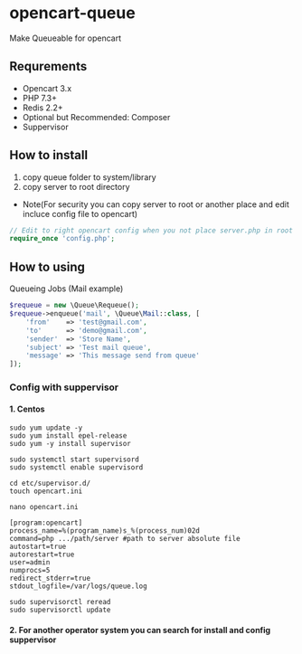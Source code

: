 # opencart-queue
Make Queueable for opencart

## Requrements
-   Opencart 3.x
-   PHP 7.3+
-   Redis 2.2+
-   Optional but Recommended: Composer
-   Suppervisor


## How to install
1.  copy queue folder to system/library
2.  copy server to root directory 
-   Note(For security you can copy server to root or another place and edit incluce config file to opencart)

```php
// Edit to right opencart config when you not place server.php in root
require_once 'config.php';
```

## How to using 
Queueing Jobs (Mail example)
```php
$requeue = new \Queue\Requeue();
$requeue->enqueue('mail', \Queue\Mail::class, [
    'from'    => 'test@gmail.com',
    'to'      => 'demo@gmail.com',
    'sender'  => 'Store Name',
    'subject' => 'Test mail queue',
    'message' => 'This message send from queue'
]);
```

### Config with suppervisor
#### 1.  Centos 
```shell script
sudo yum update -y
sudo yum install epel-release
sudo yum -y install supervisor

sudo systemctl start supervisord
sudo systemctl enable supervisord

cd etc/supervisor.d/
touch opencart.ini

nano opencart.ini

[program:opencart]
process_name=%(program_name)s_%(process_num)02d
command=php .../path/server #path to server absolute file
autostart=true
autorestart=true
user=admin
numprocs=5
redirect_stderr=true
stdout_logfile=/var/logs/queue.log

sudo supervisorctl reread
sudo supervisorctl update
```

#### 2. For another operator system you can search for install and config suppervisor
